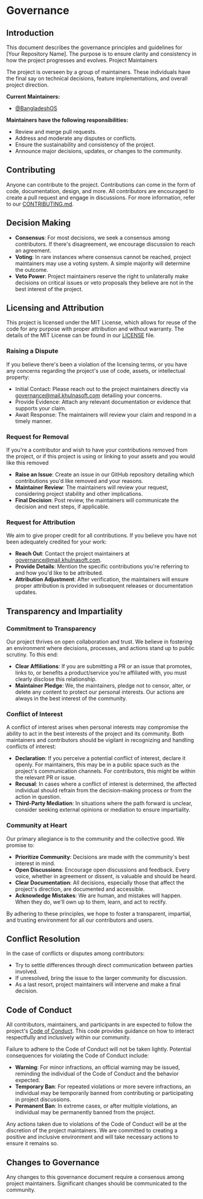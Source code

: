 # Governance

## Introduction

This document describes the governance principles and guidelines for [Your Repository Name]. The purpose is to ensure clarity and consistency in how the project progresses and evolves.
Project Maintainers

The project is overseen by a group of maintainers. These individuals have the final say on technical decisions, feature implementations, and overall project direction.

**Current Maintainers:**
- [@BangladeshOS](https://github.com/BangladeshOS)

**Maintainers have the following responsibilities:**
- Review and merge pull requests.
- Address and moderate any disputes or conflicts.
- Ensure the sustainability and consistency of the project.
- Announce major decisions, updates, or changes to the community.

## Contributing

Anyone can contribute to the project. Contributions can come in the form of code, documentation, design, and more. All contributors are encouraged to create a pull request and engage in discussions. For more information, refer to our [CONTRIBUTING.md](https://github.com/BangladeshOS/bangladeshos.github.io.github.io/blob/main/.github/CONTRIBUTING.md).

## Decision Making

- **Consensus**: For most decisions, we seek a consensus among contributors. If there's disagreement, we encourage discussion to reach an agreement.
- **Voting**: In rare instances where consensus cannot be reached, project maintainers may use a voting system. A simple majority will determine the outcome.
- **Veto Power**: Project maintainers reserve the right to unilaterally make decisions on critical issues or veto proposals they believe are not in the best interest of the project.


## Licensing and Attribution

This project is licensed under the MIT License, which allows for reuse of the code for any purpose with proper attribution and without warranty. The details of the MIT License can be found in our [LICENSE](https://github.com/BangladeshOS/bangladeshos.github.io.github.io/blob/main/LICENSE) file.

### Raising a Dispute
If you believe there's been a violation of the licensing terms, or you have any concerns regarding the project's use of code, assets, or intellectual property:

- Initial Contact: Please reach out to the project maintainers directly via governance@mail.khulnasoft.com detailing your concerns.
- Provide Evidence: Attach any relevant documentation or evidence that supports your claim.
- Await Response: The maintainers will review your claim and respond in a timely manner.

### Request for Removal

If you're a contributor and wish to have your contributions removed from the project, or if this project is using or linking to your assets and you would like this removed

- **Raise an Issue**: Create an issue in our GitHub repository detailing which contributions you'd like removed and your reasons.
- **Maintainer Review**: The maintainers will review your request, considering project stability and other implications.
- **Final Decision**: Post review, the maintainers will communicate the decision and next steps, if applicable.

### Request for Attribution

We aim to give proper credit for all contributions. If you believe you have not been adequately credited for your work:

- **Reach Out**: Contact the project maintainers at governance@mail.khulnasoft.com.
- **Provide Details**: Mention the specific contributions you're referring to and how you'd like to be attributed.
- **Attribution Adjustment**: After verification, the maintainers will ensure proper attribution is provided in subsequent releases or documentation updates.

## Transparency and Impartiality

### Commitment to Transparency

Our project thrives on open collaboration and trust. We believe in fostering an environment where decisions, processes, and actions stand up to public scrutiny. To this end:

- **Clear Affiliations**: If you are submitting a PR or an issue that promotes, links to, or benefits a product/service you're affiliated with, you must clearly disclose this relationship.
- **Maintainer Pledge**: We, the maintainers, pledge not to censor, alter, or delete any content to protect our personal interests. Our actions are always in the best interest of the community.

### Conflict of Interest

A conflict of interest arises when personal interests may compromise the ability to act in the best interests of the project and its community. Both maintainers and contributors should be vigilant in recognizing and handling conflicts of interest:

- **Declaration**: If you perceive a potential conflict of interest, declare it openly. For maintainers, this may be in a public space such as the project's communication channels. For contributors, this might be within the relevant PR or issue.
- **Recusal**: In cases where a conflict of interest is determined, the affected individual should refrain from the decision-making process or from the action in question.
- **Third-Party Mediation**: In situations where the path forward is unclear, consider seeking external opinions or mediation to ensure impartiality.

### Community at Heart

Our primary allegiance is to the community and the collective good. We promise to:

- **Prioritize Community**: Decisions are made with the community's best interest in mind.
- **Open Discussions**: Encourage open discussions and feedback. Every voice, whether in agreement or dissent, is valuable and should be heard.
- **Clear Documentation**: All decisions, especially those that affect the project's direction, are documented and accessible.
- **Acknowledge Mistakes**: We are human, and mistakes will happen. When they do, we'll own up to them, learn, and act to rectify.

By adhering to these principles, we hope to foster a transparent, impartial, and trusting environment for all our contributors and users.


## Conflict Resolution

In the case of conflicts or disputes among contributors:
- Try to settle differences through direct communication between parties involved.
- If unresolved, bring the issue to the larger community for discussion.
- As a last resort, project maintainers will intervene and make a final decision.

## Code of Conduct

All contributors, maintainers, and participants in are expected to follow the project's [Code of Conduct](https://github.com/BangladeshOS/bangladeshos.github.io.github.io/blob/main/.github/CODE_OF_CONDUCT.md). This code provides guidance on how to interact respectfully and inclusively within our community.

Failure to adhere to the Code of Conduct will not be taken lightly. Potential consequences for violating the Code of Conduct include:

- **Warning**: For minor infractions, an official warning may be issued, reminding the individual of the Code of Conduct and the behavior expected.
- **Temporary Ban**: For repeated violations or more severe infractions, an individual may be temporarily banned from contributing or participating in project discussions.
- **Permanent Ban**: In extreme cases, or after multiple violations, an individual may be permanently banned from the project.

Any actions taken due to violations of the Code of Conduct will be at the discretion of the project maintainers. We are committed to creating a positive and inclusive environment and will take necessary actions to ensure it remains so.

## Changes to Governance

Any changes to this governance document require a consensus among project maintainers. Significant changes should be communicated to the community.
